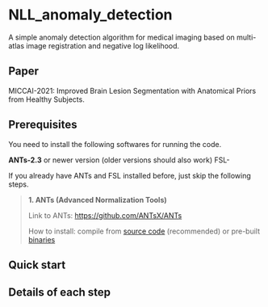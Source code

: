 # NLL_anomaly_detection
A simple anomaly detection algorithm for medical imaging based on multi-atlas image registration and negative log likelihood.

## Paper
MICCAI-2021: Improved Brain Lesion Segmentation with Anatomical Priors from Healthy Subjects.

## Prerequisites
You need to install the following softwares for running the code.

**ANTs-2.3** or newer version (older versions should also work)
FSL-

If you already have ANTs and FSL installed before, just skip the following steps.

> **1. ANTs (Advanced Normalization Tools)**
>
> Link to ANTs: https://github.com/ANTsX/ANTs
>
> How to install: compile from [source code](https://github.com/ANTsX/ANTs) (recommended) or pre-built [binaries](https://github.com/ANTsX/ANTs/releases)





## Quick start

## Details of each step


